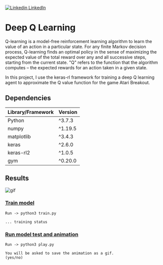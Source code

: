 [![Linkedin](https://i.stack.imgur.com/gVE0j.png) LinkedIn](https://www.linkedin.com/in/AnthonyArmoursProfile)

# Deep Q Learning
Q-learning is a model-free reinforcement learning algorithm to learn the value of an action in a particular state. For any finite Markov decision process, Q-learning finds an optimal policy in the sense of maximizing the expected value of the total reward over any and all successive steps, starting from the current state. "Q" refers to the function that the algorithm computes – the expected rewards for an action taken in a given state.

In this project, I use the keras-rl framework for training a deep Q learning agent to approximate the Q value function for the game Atari Breakout.

## Dependencies
| Library/Framework  | Version |
| ------------------ | ------- |
| Python             | ^3.7.3  |
| numpy              | ^1.19.5 |
| matplotlib         | ^3.4.3  |
| keras              | ^2.6.0  |
| keras-rl2          | ^1.0.5  |
| gym                | ^0.20.0 |

## Results
![gif](https://github.com/AnthonyArmour/holbertonschool-machine_learning/blob/master/reinforcement_learning/0x01-deep_q_learning/DQN_AtariBreakout/anim.gif)


### [Train model](https://github.com/AnthonyArmour/holbertonschool-machine_learning/blob/master/reinforcement_learning/0x01-deep_q_learning/train.py)

```
Run -> python3 train.py

... training status
```

### [Run model test and animation](https://github.com/AnthonyArmour/holbertonschool-machine_learning/blob/master/reinforcement_learning/0x01-deep_q_learning/play.py)

```
Run -> python3 play.py

You will be asked to save the animation as a gif.
(yes/no)
```


